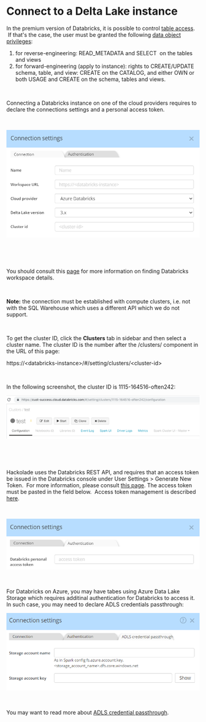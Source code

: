 # Connect to a Delta Lake instance

In the premium version of Databricks, it is possible to control [table access](<https://docs.databricks.com/security/access-control/table-acls/index.html#table-access-control> "target=\"\_blank\"").  If that's the case, the user must be granted the following [data object privileges](<https://docs.databricks.com/security/access-control/table-acls/object-privileges.html#data-object-privileges> "target=\"\_blank\""):

1. for reverse-engineering: READ\_METADATA and SELECT  on the tables and views
1. for forward-engineering (apply to instance): rights to CREATE/UPDATE schema, table, and view: CREATE on the CATALOG, and either OWN or both USAGE and CREATE on the schema, tables and views.

&nbsp;

Connecting a Databricks instance on one of the cloud providers requires to declare the connections settings and a personal access token.

&nbsp;

![Delta Lake Databicks connection settings](<lib/Delta%20Lake%20connection%20settings.png>)

&nbsp;

&nbsp;

You should consult this [page](<https://docs.databricks.com/workspace/workspace-details.html> "target=\"\_blank\"") for more information on finding Databricks workspace details.

&nbsp;

**Note:** the connection must be established with compute clusters, i.e. not with the SQL Warehouse which uses a different API which we do not support.

&nbsp;

To get the cluster ID, click the **Clusters** tab in sidebar and then select a cluster name. The cluster ID is the number after the /clusters/ component in the URL of this page:

https://\<databricks-instance\>/#/setting/clusters/\<cluster-id\>

&nbsp;

In the following screenshot, the cluster ID is 1115-164516-often242:

![Delta Lake Databricks connection settings input](<lib/Delta%20Lake%20connection%20settings%20input.png>)

&nbsp;

&nbsp;

Hackolade uses the Databricks REST API, and requires that an access token be issued in the Databricks console under User Settings \> Generate New Token.&nbsp; For more information, please consult [this page](<https://docs.databricks.com/sql/user/security/personal-access-tokens.html> "target=\"\_blank\""). The access token must be pasted in the field below.&nbsp; Access token management is described [here](<https://docs.databricks.com/administration-guide/access-control/tokens.html> "target=\"\_blank\"").

&nbsp;

![Delta Lake Databricks connections settings auth](<lib/Delta%20Lake%20connections%20settings%20auth.png>)

&nbsp;

For Databricks on Azure, you may have tabes using Azure Data Lake Storage which requires additinal authentication for Databricks to access it.&nbsp; In such case, you may need to declare ADLS credentials passthrough:

![Databricls ADLS passthrough credentials](<lib/Databricls%20ADLS%20passthrough%20credentials.png>)

&nbsp;

You may want to read more about [ADLS credential passthrough](<https://learn.microsoft.com/en-us/azure/databricks/security/credential-passthrough/adls-passthrough> "target=\"\_blank\"").

&nbsp;

